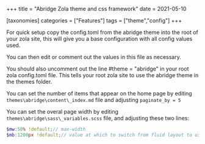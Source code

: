 +++
title = "Abridge Zola theme and css framework"
date = 2021-05-10

[taxonomies]
categories = ["Features"]
tags = ["theme","config"]
+++

For quick setup copy the config.toml from the abridge theme into the root of your zola site, this will give you a base configuration with all config values used.
<!-- more -->
You can then edit or comment out the values in this file as necessary.

You should also uncomment out the line #theme = "abridge" in your root zola config.toml file. This tells your root zola site to use the abridge theme in the themes folder.

You can set the number of items that appear on the home page by editing `themes\abridge\content\_index.md` file and adjusting `paginate_by = 5`

You can set the overal page width by editing `themes\abridge\sass\_variables.scss` file, and adjusting these two lines:

```scss
$mw:50% !default;// max-width
$mb:1200px !default;// value at which to switch from fluid layout to using max-width
```
